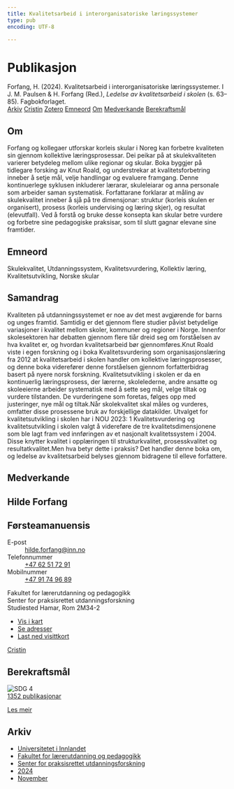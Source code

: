 ```yaml
---
title: Kvalitetsarbeid i interorganisatoriske læringssystemer
type: pub
encoding: UTF-8

---
```

<h1>Publikasjon</h1>
<article id="csl-bib-container-DAZA6SXI" class="csl-bib-container">
  <div class="csl-bib-body"> <div class="csl-entry">Forfang, H. (2024). Kvalitetsarbeid i interorganisatoriske læringssystemer. I J. M. Paulsen &#38; H. Forfang (Red.), <i>Ledelse av kvalitetsarbeid i skolen</i> (s. 63–85). Fagbokforlaget.</div> </div>
  <div class="csl-bib-buttons">
    <a href="#taxonomy-article-DAZA6SXI" alt="archive" class="csl-bib-button">Arkiv</a>
    <a href="https://app.cristin.no/results/show.jsf?id=2325467" alt="Cristin" class="csl-bib-button">Cristin</a>
    <a href="http://zotero.org/groups/5881554/items/DAZA6SXI" alt="Zotero" class="csl-bib-button">Zotero</a>
    <a href="#keywords-article-DAZA6SXI" alt="keywords" class="csl-bib-button">Emneord</a>
    <a href="#about-article-DAZA6SXI" alt="about_pub" class="csl-bib-button">Om</a>
    <a href="#contributors-article-DAZA6SXI" alt="contributors" class="csl-bib-button">Medverkande</a>
    <a href="#sdg-article-DAZA6SXI" alt="sdg" class="csl-bib-button">Berekraftsmål</a>
  </div>
  <div id="csl-bib-meta-container-DAZA6SXI"></div>
</article>
<div id="csl-bib-meta-DAZA6SXI" class="csl-bib-meta">
  <article id="about-article-DAZA6SXI" class="about_pub-article">
    <h1>Om</h1>
    Forfang og kollegaer utforskar korleis skular i Noreg kan forbetre kvaliteten sin gjennom kollektive læringsprosessar. Dei peikar på at skulekvaliteten varierer betydeleg mellom ulike regionar og skular. Boka byggjer på tidlegare forsking av Knut Roald, og understrekar at kvalitetsforbetring inneber å setje mål, velje handlingar og evaluere framgang. Denne kontinuerlege syklusen inkluderer lærarar, skuleleiarar og anna personale som arbeider saman systematisk. Forfattarane forklarar at måling av skulekvalitet inneber å sjå på tre dimensjonar: struktur (korleis skulen er organisert), prosess (korleis undervising og læring skjer), og resultat (elevutfall). Ved å forstå og bruke desse konsepta kan skular betre vurdere og forbetre sine pedagogiske praksisar, som til slutt gagnar elevane sine framtider.
  </article>
  <article id="keywords-article-DAZA6SXI" class="keywords-article">
    <h1>Emneord</h1>
    Skulekvalitet, Utdanningssystem, Kvalitetsvurdering, Kollektiv læring, Kvalitetsutvikling, Norske skular
  </article>
  <article id="abstract-article-DAZA6SXI" class="abstract-article">
    <h1>Samandrag</h1>
    Kvaliteten på utdanningssystemet er noe av det mest avgjørende for barns og unges framtid. Samtidig er det gjennom flere studier påvist betydelige variasjoner i kvalitet mellom skoler, kommuner og regioner i Norge. Innenfor skolesektoren har debatten gjennom flere tiår dreid seg om forståelsen av hva kvalitet er, og hvordan kvalitetsarbeid bør gjennomføres.Knut Roald viste i egen forskning og i boka Kvalitetsvurdering som organisasjonslæring fra 2012 at kvalitetsarbeid i skolen handler om kollektive læringsprosesser, og denne boka viderefører denne forståelsen gjennom forfatterbidrag basert på nyere norsk forskning. Kvalitetsutvikling i skolen er da en kontinuerlig læringsprosess, der lærerne, skolelederne, andre ansatte og skoleeierne arbeider systematisk med å sette seg mål, velge tiltak og vurdere tilstanden. De vurderingene som foretas, følges opp med justeringer, nye mål og tiltak.Når skolekvalitet skal måles og vurderes, omfatter disse prosessene bruk av forskjellige datakilder. Utvalget for kvalitetsutvikling i skolen har i NOU 2023: 1 Kvalitetsvurdering og kvalitetsutvikling i skolen valgt å videreføre de tre kvalitetsdimensjonene som ble lagt fram ved innføringen av et nasjonalt kvalitetssystem i 2004. Disse knytter kvalitet i opplæringen til strukturkvalitet, prosesskvalitet og resultatkvalitet.Men hva betyr dette i praksis? Det handler denne boka om, og ledelse av kvalitetsarbeid belyses gjennom bidragene til elleve forfattere.
  </article>
  <article id="contributors-article-DAZA6SXI" class="contributors-article">
    <h1>Medverkande</h1>
    <div class="personas"> <div class="vrtx-hinn-person-card"> <div class="photo"> <i class="lar la-user-circle missing-person"></i> </div> <div class="info"> <hgroup><h1>Hilde Forfang</h1> <h2>Førsteamanuensis</h2> </hgroup><dl> <dt>E-post</dt> <dd> <a href="mailto:hilde.forfang@inn.no">hilde.forfang@inn.no</a> </dd> <dt>Telefonnummer</dt> <dd><a href="tel:+4762517291"> +47 62 51 72 91 </a></dd> <dt>Mobilnummer</dt> <dd><a href="tel:+4791749689"> +47 91 74 96 89 </a></dd> </dl> <p> Fakultet for lærerutdanning og pedagogikk<br> Senter for praksisrettet utdanningsforskning<br> Studiested Hamar, Rom 2M34-2 </p> <ul class="vrtx-hinn-links"> <li><a href="https://www.google.com/maps?q=60.79582,11.07304">Vis i kart</a></li> <li><a href="https://www.inn.no/finn-en-ansatt/hilde-forfang.html#vrtx-hinn-addresses">Se adresser</a></li> <li><a href="https://www.inn.no/finn-en-ansatt/hilde-forfang.html?vrtx=vcf">Last ned visittkort</a></li> </ul> </div> </div> <a href="https://app.cristin.no/persons/show.jsf?id=623969" alt="Cristin URL" class="personas-cristin">Cristin</a> </div>
  </article>
  <article id="sdg-article-DAZA6SXI" class="sdg-article">
    <h1>Berekraftsmål</h1>
    <div class="sdg-container"><div id="sdg4" class="sdg">
        <img src="{{< params subfolder >}}images/sdg/sdg04_nn.png" class="image" alt="SDG 4">
        <div class="sdg-overlay">
          <a href="/nn/archive/?key=?sdg=4#archive" class="sdg-publication-count"><span>1352</span> publikasjonar</a>
          <p><a href="https://fn.no/om-fn/fns-baerekraftsmaal/god-utdanning?lang=nno-NO" class="sdg-read-more">Les meir</a></p>
        </div>
      </div></div>
  </article>
  <article id="taxonomy-article-DAZA6SXI" class="taxonomy-article">
    <h1>Arkiv</h1>
    <ul>
      <li>
        <a href="/nn/archive/?key=3DCRN523">Universitetet i Innlandet</a>
      </li>
      <li>
        <a href="/nn/archive/?key=WYNZA47F">Fakultet for lærerutdanning og pedagogikk</a>
      </li>
      <li>
        <a href="/nn/archive/?key=G3SEU2Z2">Senter for praksisrettet utdanningsforskning</a>
      </li>
      <li>
        <a href="/nn/archive/?key=4QIAIY3G">2024</a>
      </li>
      <li>
        <a href="/nn/archive/?key=XQ8T39G6">November</a>
      </li>
    </ul>
  </article>
</div>
